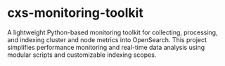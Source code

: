 # cxs-monitoring-toolkit
A lightweight Python-based monitoring toolkit for collecting, processing, and indexing cluster and node metrics into OpenSearch. This project simplifies performance monitoring and real-time data analysis using modular scripts and customizable indexing scopes.

